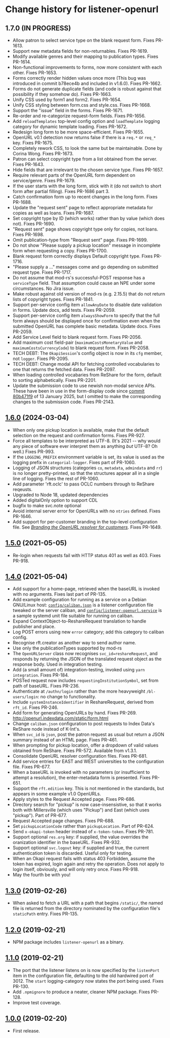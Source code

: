 # Change history for listener-openurl

## 1.7.0 (IN PROGRESS)

* Allow patron to select service type on the blank request form. Fixes PR-1613.
* Support new metadata fields for non-returnables. Fixes PR-1619.
* Modify available genres and their mapping to publication types. Fixes PR-1614.
* Non-functional improvements to forms, now more consistent with each other. Fixes PR-1653.
* Forms correctly render hidden values once more (This bug was introduced in commit b78ece4b and included in v1.6.0). Fixes PR-1662.
* Forms do not generate duplicate fields (and code is robust against that possibility if they somehow do). Fixes PR-1663.
* Unify CSS used by form1 and form2. Fixes PR-1654.
* Unify CSS styling between form.css and style.css. Fixes PR-1668.
* Support the "issue" field in the forms. Fixes PR-1671.
* Re-order and re-categorize request-form fields. Fixes PR-1656.
* Add `reloadTemplates` top-level config option and `loadTemplate` logging category for dynamic template loading. Fixes PR-1672.
* Redesign long form to be more space-efficient. Fixes PR-1655.
* OpenURL v0.1 detection now returns false if there is a `req.*` or `req_*` key. Fixes PR-1675.
* Completely rework CSS, to look the same but be maintainable. Done by Corina Wong. Fixes PR-1673.
* Patron can select copyright type from a list obtained from the server. Fixes PR-1643.
* Hide fields that are irrelevant to the chosen service type. Fixes PR-1657.
* Require relevant parts of the OpenURL form dependent on service/genre. Fixes PR-1679.
* If the user starts with the long form, stick with it (do not switch to short form after partial filling). Fixes PR-1686 part 3.
* Catch confirmation form up to recent changes in the long form. Fixes PR-1688.
* Update the "request sent" page to reflect appropriate metadata for copies as well as loans. Fixes PR-1687.
* Set copyright type by ID (which works) rather than by value (which does not). Fixes PR-1690.
* "Request sent" page shows copyright type only for copies, not loans. Fixes PR-1698.
* Omit publication-type from "Request sent" page. Fixes PR-1699.
* Do not show "Please supply a pickup location" message in incomplete form when requesting a copy. Fixes PR-1700.
* Blank request form correctly displays Default copyright type. Fixes PR-1716.
* "Please supply a ..." messages come and go depending on submitted request type. Fixes PR-1717.
* Do not assume that mod-rs's successful-POST response has a `serviceType` field. That assumption could cause an NPE under some circumstances. No Jira issue.
* Make robust against old version of mod-rs (e.g. 2.15.5) that do not return lists of copyright types. Fixes PR-1841.
* Support per-service config item `allowAnyDate` to disable date validation in forms. Update docs, add tests. Fixes PR-2059.
* Support per-service config item `alwaysShowForm` to specify that the full form always should be displayed once for confirmation even when the submitted OpenURL has complete basic metadata. Update docs. Fixes PR-2059.
* Add Service Level field to blank request form. Fixes PR-2056.
* Add maximum cost field-pair (`maximumCostsMonetaryValue` and `maximumCostsCurrencyCode`) to blank request form. Fixes PR-2058.
* TECH DEBT: The `OkapiSession`'s config object is now in its `cfg` member, not `logger`. Fixes PR-2095.
* TECH DEBT: Change modal API for fetching controlled vocabularies to one that returns the fetched data. Fixes PR-2097.
* When loading controlled vocabaries from ReShare for the form, default to sorting alphabetically. Fixes PR-2201.
* Update the submission code to use newish non-modal service APIs. These have been in use in the form-display code since [commit 80b471f9](https://github.com/openlibraryenvironment/listener-openurl/commit/80b471f95ce54279deef1dafe1d0d0ae4279c493) of 13 January 2025, but I omitted to make the corresponding changes to the submission code. Fixes PR-2143.

## [1.6.0](https://github.com/openlibraryenvironment/listener-openurl/tree/v1.6.0) (2024-03-04)

* When only one pickup location is available, make that the default selection on the request and confirmation forms. Fixes PR-927.
* Force all templates to be interpreted as UTF-8. (It's 2021 -- why would any piece of software ever interpret them as anything _but_ UTF-8? Oh well.) Fixes PR-993.
* If the `LOGGING_PREFIX` environment variable is set, its value is used as the logging prefix in `categorial-logger`. Fixes part of PR-1060.
* Logging of JSON structures (categories `co`, `metadata`, `admindata` and `rr`) is no longer pretty-printed, so that the structures appear all in a single line of logging. Fixes the rest of PR-1060.
* Add parameter 'rft.oclc' to pass OCLC numbers through to ReShare reqeusts.
* Upgraded to Node 18, updated dependencies
* Added digitalOnly option to support CDL
* bugfix to make svc.note optional
* Avoid internal server error for OpenURLs with no `ntries` defined. Fixes PR-1646.
* Add support for per-customer branding in the top-level configuration file. See [_Branding the OpenURL resolver for customers_](doc/branding.md). Fixes PR-1649.

## [1.5.0](https://github.com/openlibraryenvironment/listener-openurl/tree/v1.5.0) (2021-05-05)

* Re-login when requests fail with HTTP status 401 as well as 403. Fixes PR-918.

## [1.4.0](https://github.com/openlibraryenvironment/listener-openurl/tree/v1.4.0) (2021-05-04)

* Add support for a home-page, retrieved when the baseURL is invoked with no arguments. Fixes last part of PR-135.
* Add example configuration for running as a service on a Debian GNU/Linux host: [`config/caliban.json`](config/caliban.json) is a listener configuration file tweaked or the server caliban, and [`config/listener-openurl.service`](config/listener-openurl.service) is a sample systemd unit file suitable for running on caliban.
* Expand ContextObject-to-ReshareRequest translation to handle publisher and place.
* Log POST errors using new `error` category; add this category to caliban config.
* Recognise rft.creator as another way to send author name.
* Use only the publicationTypes supported by mod-rs
* The `OpenURLServer` class now recognises `svc_id=reshareRequest`, and responds by returning the JSON of the translated request object as the response body. Used in integration testing.
* Add (a small amount of) integration-testing, invoked using `yarn integration`. Fixes PR-184.
* POSTed request now includes `requestingInstitutionSymbol`, set from path of baseURL. Fixes PR-236.
* Authenticate at `/authn/login` rather than the more heavyweight `/bl-users/login`: no change to functionality.
* Include `systemInstanceIdentifier` in ReshareRequest, derived from `rft_id`. Fixes PR-246.
* Add form for generating OpenURLs by hand. Fixes PR-269. http://openurl.indexdata.com/static/form.html
* Change `caliban.json` configuration to post requests to Index Data's ReShare node instead of K-Int's.
* When `svc_id` is `json`, post the patron request as usual but return a JSON summary instead of an HTML page. Fixes PR-461.
* When prompting for pickup location, offer a dropdown of valid values obtained from ReShare. Fixes PR-572. Available from v1.3.1.
* Consolidate OpenURL resolver configuration files. Fixes PR-681.
* Add service entries for EAST and WEST universities to the configuration file. Fixes PR-677.
* When a baseURL is invoked with no parameters (or insufficient to attempt a resolution), the enter-metadata form is presented. Fixes PR-651.
* Support the `rft.edition` key. This is not mentioned in the standards, but appears in some example v1.0 OpenURLs.
* Apply styles to the Request Accepted page. Fixes PR-686.
* Directory search for "pickup" is now case-insensistive, so that it works both with Millersville (which uses "Pickup") and East (which uses "pickup"). Part of PR-677.
* Request Accepted page changes. Fixes PR-688.
* Set `pickupLocationCode` rather than `pickupLocation`. Part of PR-624.
* Send `x-okapi-token` header instead of `x-token-token`. Fixes PR-781.
* Support optional `res.org` key: if supplied, the value overrides the oranization identifier in the baseURL. Fixes PR-932.
* Support optional `svc.logout` key: if supplied and true, the current authentication token is discarded. Useful only for testing.
* When an Okapi request fails with status 403 Forbidden, assume the token has expired, login again and retry the operation. Does not apply to login itself, obviously, and will only retry once. Fixes PR-918.
* May the fourth be with you!

## [1.3.0](https://github.com/openlibraryenvironment/listener-openurl/tree/v1.3.0) (2019-02-26)

* When asked to fetch a URL with a path that begins `/static/`, the named file is returned from the directory nominated by the configuration file's `staticPath` entry. Fixes PR-135.

## [1.2.0](https://github.com/openlibraryenvironment/listener-openurl/tree/v1.2.0) (2019-02-21)

* NPM package includes `listener-openurl` as a binary.

## [1.1.0](https://github.com/openlibraryenvironment/listener-openurl/tree/v1.1.0) (2019-02-21)

* The port that the listener listens on is now  specified by the `listenPort` item in the  configuration file, defaulting to the old hardwired port of 3012. The `start` logging-category now states the port being used. Fixes PR-130.
* Add `.npmignore` to produce a neater, cleaner NPM package. Fixes PR-128.
* Improve test coverage.

## [1.0.0](https://github.com/openlibraryenvironment/listener-openurl/tree/v1.0.0) (2019-02-20)

* First release.

